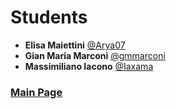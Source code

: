# Students

- **Elisa Maiettini** [@Arya07](https://github.com/Arya07)
- **Gian Maria Marconi** [@gmmarconi](https://github.com/gmmarconi)
- **Massimiliano Iacono** [@Iaxama](https://github.com/Iaxama)

### [Main Page](./README.md)
